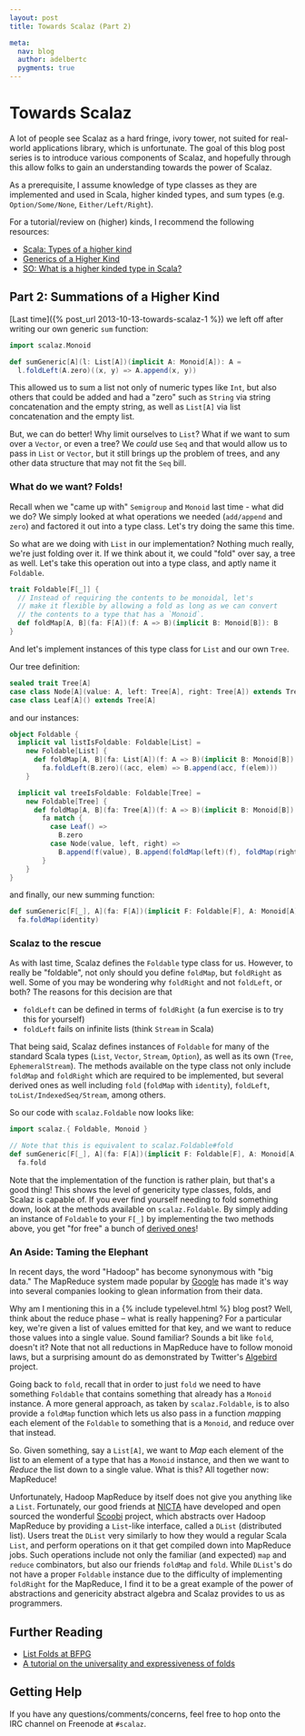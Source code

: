 ```yaml
---
layout: post
title: Towards Scalaz (Part 2)

meta:
  nav: blog
  author: adelbertc
  pygments: true
---
```


# Towards Scalaz

A lot of people see Scalaz as a hard fringe, ivory tower,
not suited for real-world applications library, which is
unfortunate. The goal of this blog post series is to introduce
various components of Scalaz, and hopefully through this
allow folks to gain an understanding towards the power of
Scalaz.

As a prerequisite, I assume knowledge of type classes as they
are implemented and used in Scala, higher kinded types,
and sum types (e.g. `Option/Some/None`, `Either/Left/Right`).

For a tutorial/review on (higher) kinds, I recommend the following resources:

* [Scala: Types of a higher kind](http://blogs.atlassian.com/2013/09/scala-types-of-a-higher-kind/)
* [Generics of a Higher Kind](http://adriaanm.github.io/files/higher.pdf)
* [SO: What is a higher kinded type in Scala?](http://stackoverflow.com/questions/6246719/what-is-a-higher-kinded-type-in-scala)

## Part 2: Summations of a Higher Kind

[Last time]({% post_url 2013-10-13-towards-scalaz-1 %}) we left off after
writing our own generic `sum` function:

```scala
import scalaz.Monoid

def sumGeneric[A](l: List[A])(implicit A: Monoid[A]): A =
  l.foldLeft(A.zero)((x, y) => A.append(x, y))
```

This allowed us to sum a list not only of numeric types like
`Int`, but also others that could be added and had a "zero" such as
`String` via string concatenation and the empty string, as well as
`List[A]` via list concatenation and the empty list.

But, we can do better! Why limit ourselves to `List`? What if we want
to sum over a `Vector`, or even a tree? We *could* use `Seq` and that
would allow us to pass in `List` or `Vector`, but it still brings up
the problem of trees, and any other data structure that may not fit
the `Seq` bill.

### What do we want? Folds!
Recall when we "came up with" `Semigroup` and `Monoid` last time -
what did we do? We simply looked at what operations we needed
(`add/append` and `zero`) and factored it out into a type class.
Let's try doing the same this time.

So what are we doing with `List` in our implementation? Nothing much
really, we're just folding over it. If we think about it, we could
"fold" over say, a tree as well. Let's take this operation out into
a type class, and aptly name it `Foldable`.

```scala
trait Foldable[F[_]] {
  // Instead of requiring the contents to be monoidal, let's
  // make it flexible by allowing a fold as long as we can convert
  // the contents to a type that has a `Monoid`.
  def foldMap[A, B](fa: F[A])(f: A => B)(implicit B: Monoid[B]): B
}
```

And let's implement instances of this type class for `List` and our own
`Tree`.

Our tree definition:

```scala
sealed trait Tree[A]
case class Node[A](value: A, left: Tree[A], right: Tree[A]) extends Tree[A]
case class Leaf[A]() extends Tree[A]
```

and our instances:

```scala
object Foldable {
  implicit val listIsFoldable: Foldable[List] =
    new Foldable[List] {
      def foldMap[A, B](fa: List[A])(f: A => B)(implicit B: Monoid[B]): B =
        fa.foldLeft(B.zero)((acc, elem) => B.append(acc, f(elem)))
    }

  implicit val treeIsFoldable: Foldable[Tree] =
    new Foldable[Tree] {
      def foldMap[A, B](fa: Tree[A])(f: A => B)(implicit B: Monoid[B]): B =
        fa match {
          case Leaf() =>
            B.zero
          case Node(value, left, right) =>
            B.append(f(value), B.append(foldMap(left)(f), foldMap(right)(f)))
        }
    }
}
```

and finally, our new summing function:

```scala
def sumGeneric[F[_], A](fa: F[A])(implicit F: Foldable[F], A: Monoid[A]): A =
  fa.foldMap(identity)
```

### Scalaz to the rescue
As with last time, Scalaz defines the `Foldable` type class for us. However,
to really be "foldable", not only should you define `foldMap`, but `foldRight`
as well. Some of you may be wondering why `foldRight` and not `foldLeft`, or both?
The reasons for this decision are that

* `foldLeft` can be defined in terms of `foldRight` (a fun exercise is to try this for yourself)
* `foldLeft` fails on infinite lists (think `Stream` in Scala)

That being said, Scalaz defines instances of `Foldable` for many of the standard
Scala types (`List`, `Vector`, `Stream`, `Option`), as well as its own (`Tree`, `EphemeralStream`).
The methods available on the type class not only include `foldMap` and `foldRight` which
are required to be implemented, but several derived ones as well including `fold` (`foldMap` with
`identity`), `foldLeft`, `toList/IndexedSeq/Stream`, among others.

So our code with `scalaz.Foldable` now looks like:

```scala
import scalaz.{ Foldable, Monoid }

// Note that this is equivalent to scalaz.Foldable#fold
def sumGeneric[F[_], A](fa: F[A])(implicit F: Foldable[F], A: Monoid[A]): A =
  fa.fold
```

Note that the implementation of the function is rather plain, but that's a good thing!
This shows the level of genericity type classes, folds,  and Scalaz is capable of. If you ever
find yourself needing to fold something down, look at the methods available on
`scalaz.Foldable`. By simply adding an instance of `Foldable` to your `F[_]` by implementing
the two methods above, you get "for free" a bunch of
[derived ones](http://docs.typelevel.org/api/scalaz/stable/7.0.4/doc/#scalaz.Foldable)!

### An Aside: Taming the Elephant
In recent days, the word "Hadoop" has become synonymous with "big data." The MapReduce
system made popular by [Google](http://research.google.com/archive/mapreduce.html)
has made it's way into several companies looking to glean information from their data.

Why am I mentioning this in a {% include typelevel.html %} blog post? Well, think about the reduce phase –
what is really happening? For a particular key, we're given a list of values emitted
for that key, and we want to reduce those values into a single value. Sound familiar?
Sounds a bit like `fold`, doesn't it? Note that not all reductions in MapReduce have to follow
monoid laws, but a surprising amount do as demonstrated by Twitter's
[Algebird](https://github.com/twitter/algebird) project.

Going back to `fold`, recall that in order to just `fold` we need to have something
`Foldable` that contains something that already has a `Monoid` instance. A more general
approach, as taken by `scalaz.Foldable`, is to also provide a `foldMap` function which
lets us also pass in a function *map*ping each element of the `Foldable` to something
that is a `Monoid`, and reduce over that instead.

So. Given something, say a `List[A]`, we want to *Map* each element of the list to
an element of a type that has a `Monoid` instance, and then we want to *Reduce* the
list down to a single value. What is this? All together now: MapReduce!

Unfortunately, Hadoop MapReduce by itself does not give you anything like a `List`.
Fortunately, our good friends at [NICTA](http://www.nicta.com.au/) have developed
and open sourced the wonderful [Scoobi](https://github.com/nicta/scoobi) project,
which abstracts over Hadoop MapReduce by providing a `List`-like interface, called a
`DList` (distributed list). Users treat the `DList` very similarly to how they would
a regular Scala `List`, and perform operations on it that get compiled down into
MapReduce jobs. Such operations include not only the familiar (and expected) `map`
and `reduce` combinators, but also our friends `foldMap` and `fold`. While `DList`'s
do not have a proper `Foldable` instance due to the difficulty of implementing `foldRight`
for the MapReduce, I find it to be a great example of the power of abstractions and
genericity abstract algebra and Scalaz provides to us as programmers.

## Further Reading

* [List Folds at BFPG](http://tmorris.net/posts/list-folds-bfpg/index.html)
* [A tutorial on the universality and expressiveness of folds](http://www.cs.nott.ac.uk/~gmh/fold.pdf)

## Getting Help

If you have any questions/comments/concerns, feel free to hop onto the IRC channel on
Freenode at `#scalaz`.
